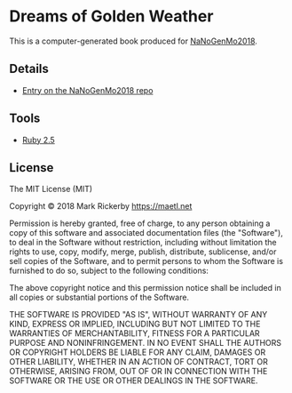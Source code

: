 # Dreams of Golden Weather

This is a computer-generated book produced for [NaNoGenMo2018](https://github.com/NaNoGenMo/2018).

## Details

- [Entry on the NaNoGenMo2018 repo](https://github.com/NaNoGenMo/2018/issues/53)

## Tools

- [Ruby 2.5](https://ruby-lang.org/)

## License

The MIT License (MIT)

Copyright © 2018 Mark Rickerby https://maetl.net

Permission is hereby granted, free of charge, to any person obtaining a copy of this software and associated documentation files (the "Software"), to deal in the Software without restriction, including without limitation the rights to use, copy, modify, merge, publish, distribute, sublicense, and/or sell copies of the Software, and to permit persons to whom the Software is furnished to do so, subject to the following conditions:

The above copyright notice and this permission notice shall be included in all copies or substantial portions of the Software.

THE SOFTWARE IS PROVIDED "AS IS", WITHOUT WARRANTY OF ANY KIND, EXPRESS OR IMPLIED, INCLUDING BUT NOT LIMITED TO THE WARRANTIES OF MERCHANTABILITY, FITNESS FOR A PARTICULAR PURPOSE AND NONINFRINGEMENT. IN NO EVENT SHALL THE AUTHORS OR COPYRIGHT HOLDERS BE LIABLE FOR ANY CLAIM, DAMAGES OR OTHER LIABILITY, WHETHER IN AN ACTION OF CONTRACT, TORT OR OTHERWISE, ARISING FROM, OUT OF OR IN CONNECTION WITH THE SOFTWARE OR THE USE OR OTHER DEALINGS IN THE SOFTWARE.
